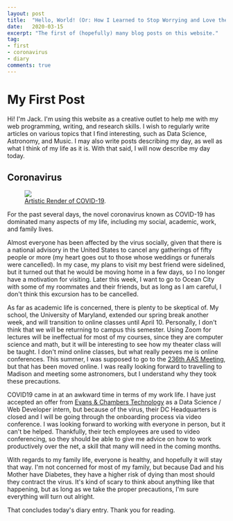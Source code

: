 ```yaml
---
layout: post
title:  "Hello, World! (Or: How I Learned to Stop Worrying and Love the Virus)"
date:   2020-03-15
excerpt: "The first of (hopefully) many blog posts on this website."
tag:
- first
- coronavirus
- diary
comments: true
---
```


# My First Post

Hi! I'm Jack. I'm using this website as a creative outlet to help me with my web programming, writing, and research skills.
I wish to regularly write articles on various topics that I find interesting, such as Data Science, Astronomy, and Music.
I may also write posts describing my day, as well as what I think of my life as it is. With that said, I will now describe
my day today.

## Coronavirus

<figure>
	<a href="https://cdn.mos.cms.futurecdn.net/JtVH5Khvihib7dBDFY9ZDR.jpg"><img src="https://cdn.mos.cms.futurecdn.net/JtVH5Khvihib7dBDFY9ZDR.jpg"></a>
	<figcaption><a href="https://www.livescience.com/topics/live/coronavirus-live-updates" title="Artistic Render of COVID-19">Artistic Render of COVID-19</a>.</figcaption>
</figure>

For the past several days, the novel coronavirus known as COVID-19 has dominated many aspects of my life, including my
social, academic, work, and family lives.

Almost everyone has been affected by the virus socially, given that there is a national advisory in the United States to
cancel any gatherings of fifty people or more (my heart goes out to those whose weddings or funerals were cancelled).
In my case, my plans to visit my best friend were sidelined, but it turned out that he would be moving home in a few days,
so I no longer have a motivation for visiting. Later this week, I want to go to Ocean City with some of my roommates and
their friends, but as long as I am careful, I don't think this excursion has to be cancelled.

As far as academic life is concerned, there is plenty to be skeptical of. My school, the University of Maryland, extended
our spring break another week, and will transition to online classes until April 10. Personally, I don't think that we
will be returning to campus this semester. Using Zoom for lectures will be ineffectual for most of my courses, since they
are computer science and math, but it will be interesting to see how my theater class will be taught. I don't mind online
classes, but what really peeves me is online conferences. This summer, I was supposed to go to the [236th AAS Meeting](https://aas.org/meetings/aas236 "236th AAS Meeting"),
but that has been moved online. I was really looking forward to travelling to Madison and meeting some astronomers, but I
understand why they took these precautions.

COVID19 came in at an awkward time in terms of my work life. I have just accepted an offer from [Evans & Chambers Technology](http://www.evanschambers.com/index.php "Evans & Chambers")
as a Data Science / Web Developer intern, but because of the virus, their DC Headquarters is closed and I will be going
through the onboarding process via video conference. I was looking forward to working with everyone in person, but
it can't be helped. Thankfully, their tech employees are used to video conferencing, so they should be able to give me
advice on how to work productively over the net, a skill that many will need in the coming months.

With regards to my family life, everyone is healthy, and hopefully it will stay that way. I'm not concerned for most of
my family, but because Dad and his Mother have Diabetes, they have a higher risk of dying than most should they contract
the virus. It's kind of scary to think about anything like that happening, but as long as we take the proper precautions,
I'm sure everything will turn out alright.

That concludes today's diary entry. Thank you for reading.